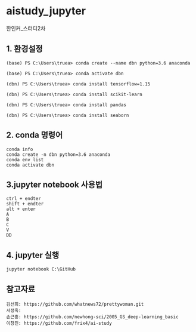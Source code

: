# aistudy_jupyter

한인커_스터디2차

## 1. 환경설정

    (base) PS C:\Users\truea> conda create --name dbn python=3.6 anaconda

    (base) PS C:\Users\truea> conda activate dbn

    (dbn) PS C:\Users\truea> conda install tensorflow=1.15

    (dbn) PS C:\Users\truea> conda install scikit-learn  

    (dbn) PS C:\Users\truea> conda install pandas 

    (dbn) PS C:\Users\truea> conda install seaborn 

  
## 2. conda 명령어

    conda info
    conda create -n dbn python=3.6 anaconda
    conda env list
    conda activate dbn
  
  
## 3.jupyter notebook 사용법
    ctrl + endter
    shift + endter
    alt + enter
    A
    B
    C
    V
    DD
  
## 4. jupyter 실행

    jupyter notebook C:\GitHub
  
  
## 참고자료


    김선희: https://github.com/whatnews72/prettywoman.git
    서정욱:
    손근홍: https://github.com/newhong-sci/2005_GS_deep-learning_basic
    이창진: https://github.com/frix4/ai-study
